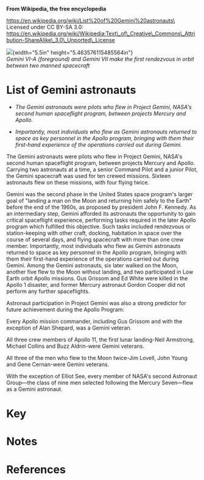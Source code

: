 **From Wikipedia, the free encyclopedia**

https://en.wikipedia.org/wiki/List%20of%20Gemini%20astronauts\
Licensed under CC BY-SA 3.0:\
https://en.wikipedia.org/wiki/Wikipedia:Text\_of\_Creative\_Commons\_Attribution-ShareAlike\_3.0\_Unported\_License

![](media/image1.jpg){width="5.5in" height="5.463576115485564in"}\
*Gemini VI-A (foreground) and Gemini VII make the first rendezvous in
orbit between two manned spacecraft*

List of Gemini astronauts
=========================

-   *The Gemini astronauts were pilots who flew in Project Gemini,
    NASA's second human spaceflight program, between projects Mercury
    and Apollo.*

-   *Importantly, most individuals who flew as Gemini astronauts
    returned to space as key personnel in the Apollo program, bringing
    with them their first-hand experience of the operations carried out
    during Gemini.*

The Gemini astronauts were pilots who flew in Project Gemini, NASA's
second human spaceflight program, between projects Mercury and Apollo.
Carrying two astronauts at a time, a senior Command Pilot and a junior
Pilot, the Gemini spacecraft was used for ten crewed missions. Sixteen
astronauts flew on these missions, with four flying twice.

Gemini was the second phase in the United States space program's larger
goal of "landing a man on the Moon and returning him safely to the
Earth" before the end of the 1960s, as proposed by president John F.
Kennedy. As an intermediary step, Gemini afforded its astronauts the
opportunity to gain critical spaceflight experience, performing tasks
required in the later Apollo program which fulfilled this objective.
Such tasks included rendezvous or station-keeping with other craft,
docking, habitation in space over the course of several days, and flying
spacecraft with more than one crew member. Importantly, most individuals
who flew as Gemini astronauts returned to space as key personnel in the
Apollo program, bringing with them their first-hand experience of the
operations carried out during Gemini. Among the Gemini astronauts, six
later walked on the Moon, another five flew to the Moon without landing,
and two participated in Low Earth orbit Apollo missions. Gus Grissom and
Ed White were killed in the Apollo 1 disaster, and former Mercury
astronaut Gordon Cooper did not perform any further spaceflights.

Astronaut participation in Project Gemini was also a strong predictor
for future achievement during the Apollo Program:

Every Apollo mission commander, including Gus Grissom and with the
exception of Alan Shepard, was a Gemini veteran.

All three crew members of Apollo 11, the first lunar landing-Neil
Armstrong, Michael Collins and Buzz Aldrin-were Gemini veterans.

All three of the men who flew to the Moon twice-Jim Lovell, John Young
and Gene Cernan-were Gemini veterans.

With the exception of Elliot See, every member of NASA's second
Astronaut Group—the class of nine men selected following the Mercury
Seven—flew as a Gemini astronaut.

Key
===

Notes
=====

References
==========
